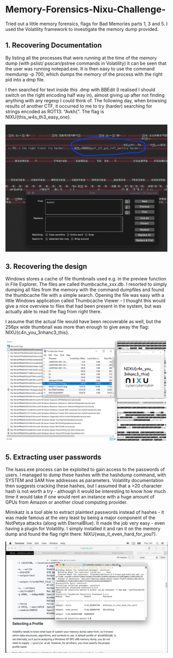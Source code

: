 # Memory-Forensics-Nixu-Challenge-
Tried out a little memory forensics, flags for Bad Memories parts 1, 3 and 5. I used the Volatility framework to investigate the memory dump provided. 

## 1. Recovering Documentation
By listing all the processes that were running at the time of the memory dump (with pslist/ psscan/pstree commands in Volatility) it can be seen that the user was running notepad.exe. It is then easy to use the command memdump -p 700, which dumps the memory of the process with the right pid into a dmp file.

I then searched for text inside this .dmp with BBEdit (I realised I should switch on the right encoding half way in), almost giving up after not finding anything with any regexp I could think of. The following day, when browsing results of another CTF, it occurred to me to try (harder) searching for strings encoded as ROT13: “Avkh{“. The flag is NIXU{this_w4s_th3_easy_one}.

![Flag found from within the .dmp](scr1.png)
  
## 3. Recovering the design
Windows stores a cache of file thumbnails used e.g. in the preview function in File Explorer. The files are called thumbcache_xxx.db. I resorted to simply dumping all files from the memory with the command dumpfiles and found the thumbcache file with a simple search. Opening the file was easy with a little Windows application called Thumbcache Viewer - I thought this would give a nice overview to files that had been present in the system, but was actually able to read the flag from right there.

I assume that the actual file would have been recoverable as well, but the 256px wide thumbnail was more than enough to give away the flag: NIXU{c4n_you_3nhanc3_this}.

![Flag found from among the thumbnails](scr2.png)

## 5. Extracting user passwords

The lsass.exe process can be exploited to gain access to the passwords of users. I managed to dump these hashes with the hashdump command, with SYSTEM and SAM hive addresses as parameters. Volatility documentation then suggests cracking these hashes, but I assumed that a >20 character hash is not worth a try - although it would be interesting to know how much time it would take if one would rent an instance with a huge amount of GPUs from Amazon or another cloud computing provider.

Mimikatz is a tool able to extract plaintext passwords instead of hashes - it was made famous at the very least by being a major component of the NotPetya attacks (along with EternalBlue). It made the job very easy - even having a plugin for Volatility. I simply installed it and ran it on the memory dump and found the flag right there: NIXU{was_it_even_hard_for_you?}.

![Flag found from Mimikatz plugin output](scr3.png)
 
